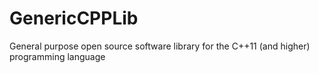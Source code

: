 # GenericCPPLib
General purpose open source software library for the C++11 (and higher) programming language
